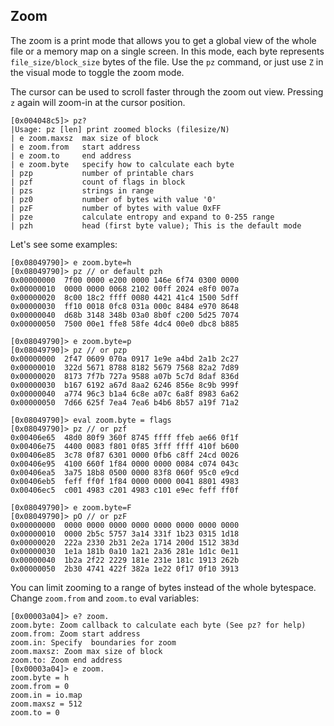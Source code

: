 ## Zoom

The zoom is a print mode that allows you to get a global view of the whole file or a memory map on a single screen. In this mode, each byte represents `file_size/block_size` bytes of the file. Use the `pz` command, or just use `Z` in the visual mode to toggle the zoom mode.

The cursor can be used to scroll faster through the zoom out view. Pressing `z` again will zoom-in at the cursor position.

```
[0x004048c5]> pz?
|Usage: pz [len] print zoomed blocks (filesize/N)
| e zoom.maxsz  max size of block
| e zoom.from   start address
| e zoom.to     end address
| e zoom.byte   specify how to calculate each byte
| pzp           number of printable chars
| pzf           count of flags in block
| pzs           strings in range
| pz0           number of bytes with value '0'
| pzF           number of bytes with value 0xFF
| pze           calculate entropy and expand to 0-255 range
| pzh           head (first byte value); This is the default mode
```

Let's see some examples:

```
[0x08049790]> e zoom.byte=h
[0x08049790]> pz // or default pzh
0x00000000  7f00 0000 e200 0000 146e 6f74 0300 0000
0x00000010  0000 0000 0068 2102 00ff 2024 e8f0 007a
0x00000020  8c00 18c2 ffff 0080 4421 41c4 1500 5dff
0x00000030  ff10 0018 0fc8 031a 000c 8484 e970 8648
0x00000040  d68b 3148 348b 03a0 8b0f c200 5d25 7074
0x00000050  7500 00e1 ffe8 58fe 4dc4 00e0 dbc8 b885
```

```
[0x08049790]> e zoom.byte=p
[0x08049790]> pz // or pzp
0x00000000  2f47 0609 070a 0917 1e9e a4bd 2a1b 2c27
0x00000010  322d 5671 8788 8182 5679 7568 82a2 7d89
0x00000020  8173 7f7b 727a 9588 a07b 5c7d 8daf 836d
0x00000030  b167 6192 a67d 8aa2 6246 856e 8c9b 999f
0x00000040  a774 96c3 b1a4 6c8e a07c 6a8f 8983 6a62
0x00000050  7d66 625f 7ea4 7ea6 b4b6 8b57 a19f 71a2
```

```
[0x08049790]> eval zoom.byte = flags
[0x08049790]> pz // or pzf
0x00406e65  48d0 80f9 360f 8745 ffff ffeb ae66 0f1f
0x00406e75  4400 0083 f801 0f85 3fff ffff 410f b600
0x00406e85  3c78 0f87 6301 0000 0fb6 c8ff 24cd 0026
0x00406e95  4100 660f 1f84 0000 0000 0084 c074 043c
0x00406ea5  3a75 18b8 0500 0000 83f8 060f 95c0 e9cd
0x00406eb5  feff ff0f 1f84 0000 0000 0041 8801 4983
0x00406ec5  c001 4983 c201 4983 c101 e9ec feff ff0f
```

```
[0x08049790]> e zoom.byte=F
[0x08049790]> pO // or pzF
0x00000000  0000 0000 0000 0000 0000 0000 0000 0000
0x00000010  0000 2b5c 5757 3a14 331f 1b23 0315 1d18
0x00000020  222a 2330 2b31 2e2a 1714 200d 1512 383d
0x00000030  1e1a 181b 0a10 1a21 2a36 281e 1d1c 0e11
0x00000040  1b2a 2f22 2229 181e 231e 181c 1913 262b
0x00000050  2b30 4741 422f 382a 1e22 0f17 0f10 3913
```

You can limit zooming to a range of bytes instead of the whole bytespace. Change `zoom.from` and `zoom.to` eval variables:

```
[0x00003a04]> e? zoom.
zoom.byte: Zoom callback to calculate each byte (See pz? for help)
zoom.from: Zoom start address
zoom.in: Specify  boundaries for zoom
zoom.maxsz: Zoom max size of block
zoom.to: Zoom end address
[0x00003a04]> e zoom.
zoom.byte = h
zoom.from = 0
zoom.in = io.map
zoom.maxsz = 512
zoom.to = 0
```

